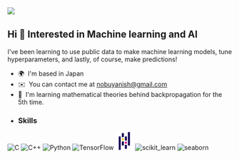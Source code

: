 <img src="https://capsule-render.vercel.app/api?type=waving&color=102c35&height=200&section=header&text=Nobuya%20Nishio&fontSize=90&fontColor=add8e6" />

Hi 👋 
Interested in Machine learning and AI
------------------------------------

I've been learning to use public data to make machine learning models, tune hyperparameters, and lastly, of course, make predictions!

*   🌍  I'm based in Japan
*   ✉️  You can contact me at [nobuyanish@gmail.com](mailto:nobuyanish@gmail.com)
*   🧠  I'm learning mathematical theories behind backpropagation for the 5th time.
*   ### Skills
<p align="left">
  <img src="https://raw.githubusercontent.com/danielcranney/readme-generator/main/public/icons/skills/c-colored.svg" width="36" height="36" alt="C" />
  <img src="https://raw.githubusercontent.com/danielcranney/readme-generator/main/public/icons/skills/cplusplus-colored.svg" width="36" height="36" alt="C++" />
  <img src="https://raw.githubusercontent.com/danielcranney/readme-generator/main/public/icons/skills/python-colored.svg" width="36" height="36" alt="Python" />
  <img src="https://raw.githubusercontent.com/danielcranney/readme-generator/main/public/icons/skills/tensorflow-colored.svg" width="36" height="36" alt="TensorFlow" />
  <img src="https://raw.githubusercontent.com/devicons/devicon/2ae2a900d2f041da66e950e4d48052658d850630/icons/pandas/pandas-original.svg" alt="pandas" width="40" height="40"/>
  <img src="https://upload.wikimedia.org/wikipedia/commons/0/05/Scikit_learn_logo_small.svg" alt="scikit_learn" width="40" height="40"/>
  <img src="https://seaborn.pydata.org/_images/logo-mark-lightbg.svg" alt="seaborn" width="40" height="40"/></p>
</p>
